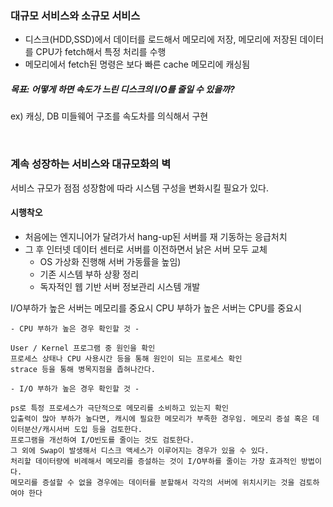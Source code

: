 ### 대규모 서비스와 소규모 서비스

- 디스크(HDD,SSD)에서 데이터를 로드해서 메모리에 저장, 메모리에 저장된 데이터를 CPU가 fetch해서 특정 처리를 수행
- 메모리에서 fetch된 명령은 보다 빠른 cache 메모리에 캐싱됨


##### 목표: 어떻게 하면 속도가 느린 디스크의 I/O를 줄일 수 있을까?
ex) 캐싱, DB 미들웨어 구조를 속도차를 의식해서 구현

<br>


### 계속 성장하는 서비스와 대규모화의 벽

 서비스 규모가 점점 성장함에 따라 시스템 구성을 변화시킬 필요가 있다.

#### 시행착오

- 처음에는 엔지니어가 달려가서 hang-up된 서버를 재 기동하는 응급처치
- 그 후 인터넷 데이터 센터로 서버를 이전하면서 낡은 서버 모두 교체
  - OS 가상화 진행해 서버 가동률을 높임)
  - 기존 시스템 부하 상황 정리
  - 독자적인 웹 기반 서버 정보관리 시스템 개발

I/O부하가 높은 서버는 메모리를 중요시 CPU 부하가 높은 서버는 CPU를 중요시
````
- CPU 부하가 높은 경우 확인할 것 -

User / Kernel 프로그램 중 원인을 확인
프로세스 상태나 CPU 사용시간 등을 통해 원인이 되는 프로세스 확인
strace 등을 통해 병목지점을 좁혀나간다.

- I/O 부하가 높은 경우 확인할 것 -

ps로 특정 프로세스가 극단적으로 메모리를 소비하고 있는지 확인
입출력이 많아 부하가 높다면, 캐시에 필요한 메모리가 부족한 경우임. 메모리 증설 혹은 데이터분산/캐시서버 도입 등을 검토한다.
프로그램을 개선하여 I/O빈도를 줄이는 것도 검토한다.
그 외에 Swap이 발생해서 디스크 액세스가 이루어지는 경우가 있을 수 있다.
처리할 데이터량에 비례해서 메모리를 증설하는 것이 I/O부하를 줄이는 가장 효과적인 방법이다.
메모리를 증설할 수 없을 경우에는 데이터를 분할해서 각각의 서버에 위치시키는 것을 검토하여야 한다
````
